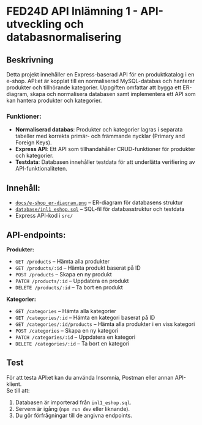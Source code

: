 # FED24D API Inlämning 1 - API-utveckling och databasnormalisering

## Beskrivning

Detta projekt innehåller en Express-baserad API för en produktkatalog i en e-shop. API:et är kopplat till en normaliserad MySQL-databas och hanterar produkter och tillhörande kategorier. Uppgiften omfattar att bygga ett ER-diagram, skapa och normalisera databasen samt implementera ett API som kan hantera produkter och kategorier.

### Funktioner:

- **Normaliserad databas**: Produkter och kategorier lagras i separata tabeller med korrekta primär- och främmande nycklar (Primary and Foreign Keys).
- **Express API**: Ett API som tillhandahåller CRUD-funktioner för produkter och kategorier.
- **Testdata**: Databasen innehåller testdata för att underlätta verifiering av API-funktionaliteten.

## Innehåll:

- [`docs/e-shop_er-diagram.png`](docs/e-shop_er-diagram.png) – ER-diagram för databasens struktur
- [`database/inl1_eshop.sql`](database/inl1_eshop.sql) – SQL-fil för databasstruktur och testdata
- Express API-kod i `src/`

## API-endpoints:

**Produkter:**

- `GET /products` – Hämta alla produkter
- `GET /products/:id` – Hämta produkt baserat på ID
- `POST /products` – Skapa en ny produkt
- `PATCH /products/:id` – Uppdatera en produkt
- `DELETE /products/:id` – Ta bort en produkt

**Kategorier:**

- `GET /categories` – Hämta alla kategorier
- `GET /categories/:id` – Hämta en kategori baserat på ID
- `GET /categories/:id/products` – Hämta alla produkter i en viss kategori
- `POST /categories` – Skapa en ny kategori
- `PATCH /categories/:id` – Uppdatera en kategori
- `DELETE /categories/:id` – Ta bort en kategori

## Test

För att testa API:et kan du använda Insomnia, Postman eller annan API-klient.  
Se till att:

1. Databasen är importerad från `inl1_eshop.sql`.
2. Servern är igång (`npm run dev` eller liknande).
3. Du gör förfrågningar till de angivna endpoints.
